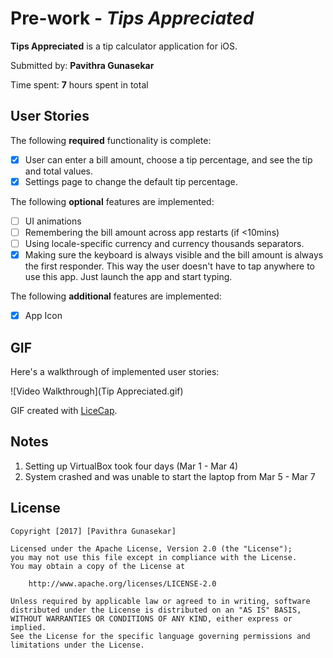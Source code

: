 # Pre-work - *Tips Appreciated*

**Tips Appreciated** is a tip calculator application for iOS.

Submitted by: **Pavithra Gunasekar**

Time spent: **7** hours spent in total

## User Stories

The following **required** functionality is complete:

* [x] User can enter a bill amount, choose a tip percentage, and see the tip and total values.
* [x] Settings page to change the default tip percentage.

The following **optional** features are implemented:
* [ ] UI animations
* [ ] Remembering the bill amount across app restarts (if <10mins)
* [ ] Using locale-specific currency and currency thousands separators.
* [x] Making sure the keyboard is always visible and the bill amount is always the first responder. This way the user doesn't have to tap anywhere to use this app. Just launch the app and start typing.

The following **additional** features are implemented:

* [x] App Icon

## GIF 

Here's a walkthrough of implemented user stories:

![Video Walkthrough](Tip Appreciated.gif)

GIF created with [LiceCap](http://www.cockos.com/licecap/).

## Notes

1. Setting up VirtualBox took four days (Mar 1 - Mar 4)
2. System crashed and was unable to start the laptop from Mar 5 - Mar 7

## License

    Copyright [2017] [Pavithra Gunasekar]

    Licensed under the Apache License, Version 2.0 (the "License");
    you may not use this file except in compliance with the License.
    You may obtain a copy of the License at

        http://www.apache.org/licenses/LICENSE-2.0

    Unless required by applicable law or agreed to in writing, software
    distributed under the License is distributed on an "AS IS" BASIS,
    WITHOUT WARRANTIES OR CONDITIONS OF ANY KIND, either express or implied.
    See the License for the specific language governing permissions and
    limitations under the License.

